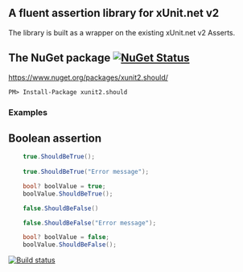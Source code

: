 ## A fluent assertion library for xUnit.net v2
The library is built as a wrapper on the existing xUnit.net v2 Asserts.

## The NuGet package [![NuGet Status](http://img.shields.io/nuget/v/xunit2.should.svg?style=flat)](https://www.nuget.org/packages/xunit2.should/)

https://www.nuget.org/packages/xunit2.should/

    PM> Install-Package xunit2.should

### Examples

## Boolean assertion
```c#
    true.ShouldBeTrue();
    
    true.ShouldBeTrue("Error message");

    bool? boolValue = true;
    boolValue.ShouldBeTrue();

    false.ShouldBeFalse()

    false.ShouldBeFalse("Error message");

    bool? boolValue = false;
    boolValue.ShouldBeFalse();
```

[![Build status](https://ci.appveyor.com/api/projects/status/github/ralbu/xunit2.should?svg=true)](https://ci.appveyor.com/projects/status/ralbu/xunit2-should)